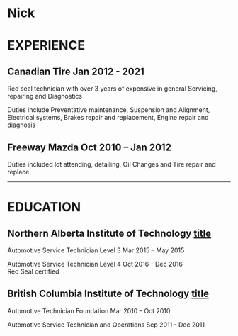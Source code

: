 # Nick

# EXPERIENCE
## Canadian Tire Jan 2012 - 2021
Red seal technician with over 3 years of expensive in general Servicing, repairing and Diagnostics
	
Duties include Preventative maintenance, Suspension and Alignment, Electrical systems, Brakes repair and replacement, Engine repair and diagnosis

## Freeway Mazda Oct 2010 – Jan 2012	
Duties included lot attending, detailing, Oil Changes and Tire repair and replace 	

---

# EDUCATION
## Northern Alberta Institute of Technology	[title](https://www.nait.ca/nait/home)
Automotive Service Technician Level 3 Mar 2015 – May 2015

Automotive 	Service Technician Level 4 Oct 2016 - Dec 2016	
             Red Seal certified 	
             

## British Columbia Institute of Technology [title](https://www.bcit.ca/)
Automotive 	Technician Foundation Mar 2010 – Oct 2010	

Automotive 	Service Technician and Operations Sep 2011 - Dec 2011	
